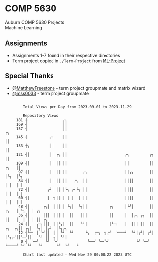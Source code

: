# COMP 5630
Auburn COMP 5630 Projects  
Machine Learning

## Assignments
- Assignments 1-7 found in their respective directories
- Term project copied in `./Term-Project` from [ML-Project](https://github.com/wumphlett/ML-Project)

## Special Thanks
- [@MatthewFreestone](https://github.com/MatthewFreestone) - term project groupmate and matrix wizard
- [@mss0033](https://github.com/mss0033) - term project groupmate

```

        Total Views per Day from 2023-09-01 to 2023-11-29

        Repository Views
     181 ┼                ╭╮
     169 ┤                ││
     157 ┤                ││                                                           ╭╮
     145 ┤          ╭╮    ││                                                           ││
     133 ┼╮         ││    ││                                                           ││
     121 ┤│         ││ ╭╮ ││                          ╭╮         ╭╮                    ││
     109 ┤│         ││ ││ ││                          ││         ││               ╭╮   ││
      97 ┤│         ││ ││ ││       ╭╮                 ││╭╮       ││               │╰╮  │╰╮
      84 ┤│         ││ ││ ││   ╭╮  ││                 ││││       ││               │ │  │ │
      72 ┤│        ╭╯│ ││ │╰╮ ╭╯╰╮ ││                 ││││       ││               │ │  │ │
      60 ┤│        │ ╰╮││ │ │ │  │ ││                 ││││       ││               │ │  │ │
      48 ┤│      ╭╮│  │││ │ ╰╮│  ╰╮││          ╭╮     │╰╯│       ││          ╭╮   │ ╰╮ │ │ ╭╮
      36 ┤│      │││  │││ │  ││   │││          ││     │  │╭╮ ╭╮  ││          ││   │  │ │ │ ││ ╭╮
      24 ┤│   ╭─╮│││  ││╰╮│  ││   ╰╯│          │╰─╮   │  │││ ││  ││    ╭╮  ╭╮││ ╭╮│  ╰╮│ │╭╯│ │╰╮╭╮
      12 ┤╰─╮ │ ╰╯││  ││ ╰╯  ╰╯     ╰╮  ╭─╮ ╭╮╭╯  ╰───╯  ╰╯│╭╯│ ╭╯│    │╰╮╭╯││╰─╯││   ╰╯ ││ ╰╮│ ╰╯│
       0 ┤  ╰─╯   ╰╯  ╰╯             ╰──╯ ╰─╯╰╯            ╰╯ ╰─╯ ╰────╯ ╰╯ ╰╯   ╰╯      ╰╯  ╰╯   ╰

        Chart last updated - Wed Nov 29 00:00:22 2023 UTC
        
```
